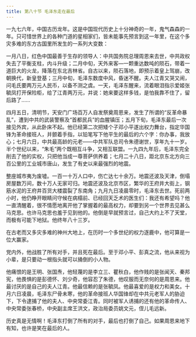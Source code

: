 ```yaml
---
title: 第八十节 毛泽东走在最后
---
```


一九七六年，中国古历龙年。这是中国现代历史上十分神奇的一年，鬼气森森的一年。只可惜世界上的各种门道的星相家们，皆未能事先预言到这一年里，在这个多灾多难的东方古国里所发生的一系列大变数：

一月八日，红色中国最善于生存的领导人：中共国务院总理周恩来去世，中共政权失去了平衡支柱，内斗升级；二月中旬，天外来客—一颗重达数吨的陨石，带着一道巨大的火龙，降落在东北吉林省。自古以来，陨石落地，即预示着皇上驾崩，改朝换代，新皇登基；三月中旬，毛泽东数度中风，昏迷不醒。夫人江青又哭又闹，问毛氏要两万元人民币，以备不测之虞。一天，毛泽东醒来，流着眼泪指示爱姬张毓凤打开保险柜，给了江青两万元，并说：她来要这样多钱，是怕我靠不住了，留后路了……

四月五日，清明节，天安门广场百万人自发祭奠周恩来，发生了所谓的“反革命暴乱”，遭到中共的武装警察及“首都民兵”的血腥镇压；五月下旬，毛泽东最后一次接见外宾，从此卧床不起。他已经第二次把矮个子邓小平遂出权力舞台，指定华国锋为革命接班人，并颤着手指，以铅笔写下他平生的最后的六个字：你办事，我放心；七月六日，中共最高龄的元老——中共军队总司令朱德谢世，享年九十一岁。半个世纪以来，“朱毛”两个既相互斗争，又相互联盟。一九四九年后，毛泽东完全削去了他的实权，只把他当成一尊菩萨供养着；七月二十八日，距北京东北方向三百公里的工业城市唐山，发生了有史以来最强烈的地震。

整座城市夷为废墟。一百一十万人口中，伤亡达七十余万。地震还波及天津，倒塌房屋数万间，数十万人无家可归。地震还波及北京市区，繁华的王府井大街上，钢筋水泥的王府井百货大楼震裂了东南角；九月九日凌晨零时，毛泽东去世。死前两小时，他仍睁开眼睛问守候在病榻前、已经回天乏术的医生们：我还有希望吗？他一直清醒着，很不情愿地离开他了掌握着的最高权力，却要到另一个世界去见甚么马克思。也许马克思也羞于见到他的。他倒是早就预言过，自己大约上不了天堂，而极有可能下地狱。他终年八十三岁。

在古老而又多灾多难的神州大地上，在历时一个多世纪的权力逐鹿中，他可算是一位大赢家。

党内外，他战胜了所有对手，并且死在最后。至于邓小平、彭真之流，他从来视为小辈，是只要动一根指头就可以捅倒的小人物。

他痛恨的是王明、张国焘，他轻蔑的是李立三、瞿秋白，他作贱的是张闻天、秦邦宪，他畏惧的是彭德怀、刘少奇，他容忍了朱德，他叹服而无奈何的是周恩来。他最讨厌的是自己的夫人江青。他最信赖的是张毓凤。他最喜爱的是权力和美女。十月六日凌晨，毛泽东尸骨未寒，他的革命接班人华国锋却在中共元老军人的胁迫下，下令逮捕了他的夫人、中央常委江青。同时被军人诱捕的还有他的革命传人、中央常委张春桥，中央副主席王洪文，政治局委员姚文元，侄儿毛远新。

历史真是无情啊！毛泽东打倒了所有的对手，最后也打倒了自己。如果周恩来地下有知，也许是笑在最后的人。
